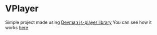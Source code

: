 # VPlayer

Simple project made using [Devman js-player library](https://github.com/devmanorg/video-player-jslib)
You can see how it works [here](https://mrsabin.github.io/videoplayer/)